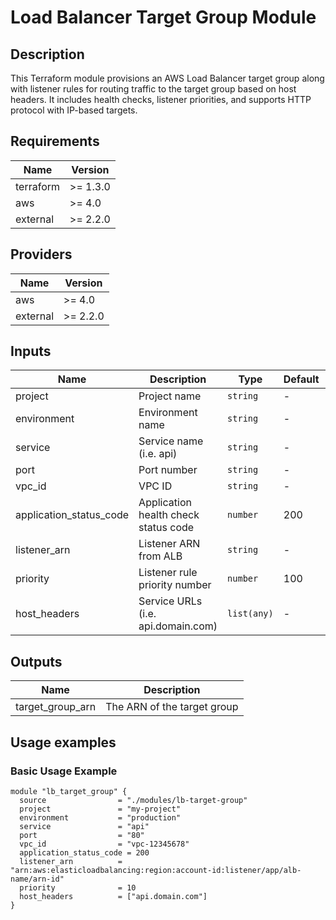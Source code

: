 # Load Balancer Target Group Module

## Description

This Terraform module provisions an AWS Load Balancer target group along with listener rules for routing traffic to the target group based on host headers. It includes health checks, listener priorities, and supports HTTP protocol with IP-based targets.

## Requirements

| Name      | Version  |
|-----------|----------|
| terraform | >= 1.3.0 |
| aws       | >= 4.0   |
| external | >= 2.2.0 |

## Providers

| Name | Version  |
|------|----------|
| aws  | >= 4.0   |
| external | >= 2.2.0 |

## Inputs

| Name                   | Description                              | Type        | Default | Required |
|------------------------|------------------------------------------|-------------|---------|:--------:|
| project                | Project name                             | `string`    | -       |   yes    |
| environment            | Environment name                         | `string`    | -       |   yes    |
| service                | Service name (i.e. api)                  | `string`    | -       |   yes    |
| port                   | Port number                              | `string`    | -       |   yes    |
| vpc_id                 | VPC ID                                   | `string`    | -       |   yes    |
| application_status_code| Application health check status code      | `number`    | 200     |    no    |
| listener_arn           | Listener ARN from ALB                    | `string`    | -       |   yes    |
| priority               | Listener rule priority number            | `number`    | 100     |    no    |
| host_headers           | Service URLs (i.e. api.domain.com)        | `list(any)` | -       |   yes    |

## Outputs

| Name             | Description            |
|------------------|------------------------|
| target_group_arn | The ARN of the target group |

## Usage examples

### Basic Usage Example

```hcl
module "lb_target_group" {
  source                = "./modules/lb-target-group"
  project               = "my-project"
  environment           = "production"
  service               = "api"
  port                  = "80"
  vpc_id                = "vpc-12345678"
  application_status_code = 200
  listener_arn          = "arn:aws:elasticloadbalancing:region:account-id:listener/app/alb-name/arn-id"
  priority              = 10
  host_headers          = ["api.domain.com"]
}
```